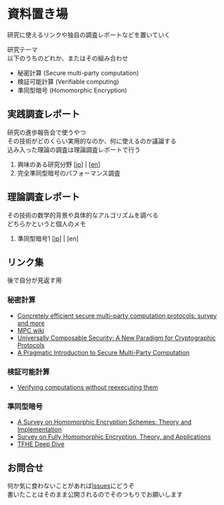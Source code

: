 # 資料置き場

研究に使えるリンクや独自の調査レポートなどを置いていく

研究テーマ  
以下のうちのどれか、またはその組み合わせ
- 秘密計算 (Secure multi-party computation)
- 検証可能計算 (Verifiable computing)
- 準同型暗号 (Homomorphic Encryption)

## 実践調査レポート

研究の進歩報告会で使うやつ  
その技術がどのくらい実用的なのか、何に使えるのか議論する  
込み入った理論の調査は理論調査レポートで行う  

1. 興味のある研究分野 [[jp](./docs/jp/slide1.md)] | [[en](./docs/en/slide1.md)]
3. 完全準同型暗号のパフォーマンス調査

## 理論調査レポート
その技術の数学的背景や具体的なアルゴリズムを調べる  
どちらかというと個人のメモ

1. 準同型暗号1 [[jp](./docs/jp/slide2.md)] | [en]

## リンク集

後で自分が見返す用

### 秘密計算
- [Concretely efficient secure multi-party computation protocols: survey and more](https://sands.edpsciences.org/articles/sands/full_html/2022/01/sands20210001/sands20210001.html)
- [MPC wiki](https://wiki.mpcalliance.org/)
- [Universally Composable Security: A New Paradigm for Cryptographic Protocols](https://eprint.iacr.org/2000/067.pdf)
- [A Pragmatic Introduction to Secure Multi-Party Computation](https://www.cs.virginia.edu/~evans/pragmaticmpc/pragmaticmpc.pdf)

### 検証可能計算
- [Verifying computations without reexecuting them](https://dl.acm.org/doi/pdf/10.1145/2641562)

### 準同型暗号
- [A Survey on Homomorphic Encryption Schemes: Theory and Implementation](https://arxiv.org/pdf/1704.03578.pdf)
- [Survey on Fully Homomorphic Encryption, Theory, and Applications](https://eprint.iacr.org/2022/1602.pdf)
- [TFHE Deep Dive](https://www.zama.ai/post/tfhe-deep-dive-part-1)

## お問合せ
何か気に食わないことがあれば[Issues](https://github.com/DSSS-Lab/survey_al21022_toma/issues)にどうぞ  
書いたことはそのまま公開されるのでそのつもりでお願いします  
